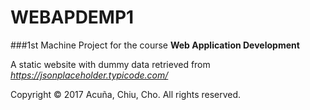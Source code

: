 # WEBAPDEMP1
###1st Machine Project for the course __Web Application Development__

A static website with dummy data retrieved from _https://jsonplaceholder.typicode.com/_

Copyright © 2017 Acuña, Chiu, Cho. All rights reserved.
